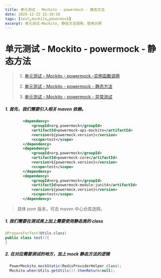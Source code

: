 ```yaml
---
title: 单元测试 - Mockito - powermock - 静态方法
date: 2020-12-22 22:18:10
tags: [test,mockito,powermock]
excerpt: 单元测试-Mockito, 静态方法调用，使用示例
---
```

# 单元测试 - Mockito - powermock - 静态方法

> 1. [单元测试 - Mockito - powermock -实例函数调用](https://starrier.starrier.org/blogs/test-mockito-method.html)
>
> 2. [单元测试 - Mockito - powermock - 静态方法](https://starrier.starrier.org/blogs/test-mockito-static.html)
>
> 3. [单元测试 - Mockito - powermock - 异常测试](https://starrier.starrier.org/blogs/test-mockito-exception.html)

##### 1. 首先，我们需要引入相关 maven 依赖。

```xml
        <dependency>
            <groupId>org.powermock</groupId>
            <artifactId>powermock-api-mockito</artifactId>
            <version>${powermock.version}</version>
            <scope>test</scope>
        </dependency>
        <dependency>
            <groupId>org.powermock</groupId>
            <artifactId>powermock-core</artifactId>
            <version>${powermock.version}</version>
            <scope>test</scope>
        </dependency>
        <dependency>
            <groupId>org.powermock</groupId>
            <artifactId>powermock-module-junit4</artifactId>
            <version>${powermock.version}</version>
            <scope>test</scope>
        </dependency>
```

> 具体 pom 版本，可去 maven 中心仓库选择。

##### 1. 我们需要在测试类上加上需要使用静态类的 class

```java
@PrepareForTest(Utils.class)
public class test(){
}
```

##### 2.  在对应需要测试的地方，加上 mock 静态方法的逻辑

```java
  PowerMockito.mockStatic(RedisProviderHelper.class);
  Mockito.when(Utils.getUtils()).thenReturn(null);
```
